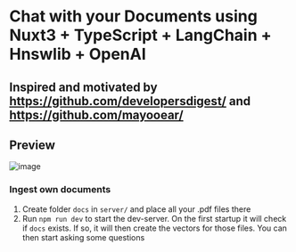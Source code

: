 # Chat with your Documents using Nuxt3 + TypeScript + LangChain + Hnswlib + OpenAI
## Inspired and motivated by https://github.com/developersdigest/ and https://github.com/mayooear/

## Preview
![image](https://user-images.githubusercontent.com/86616781/233838482-7c0b3979-5793-4d92-aa40-07a641e14d2d.png)

### Ingest own documents
1. Create folder `docs` in `server/` and place all your .pdf files there
2. Run `npm run dev` to start the dev-server. On the first startup it will check if `docs` exists. If so, it will then create the vectors for those files. You can then start asking some questions

